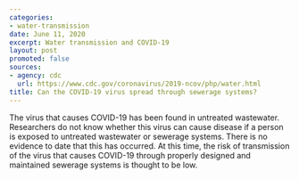 ```yaml
---
categories:
- water-transmission
date: June 11, 2020
excerpt: Water transmission and COVID-19
layout: post
promoted: false
sources:
- agency: cdc
  url: https://www.cdc.gov/coronavirus/2019-ncov/php/water.html
title: Can the COVID-19 virus spread through sewerage systems?
---
```


The virus that causes COVID-19 has been found in untreated wastewater. Researchers do not know whether this virus can cause disease if a person is exposed to untreated wastewater or sewerage systems. There is no evidence to date that this has occurred. At this time, the risk of transmission of the virus that causes COVID-19 through properly designed and maintained sewerage systems is thought to be low.
